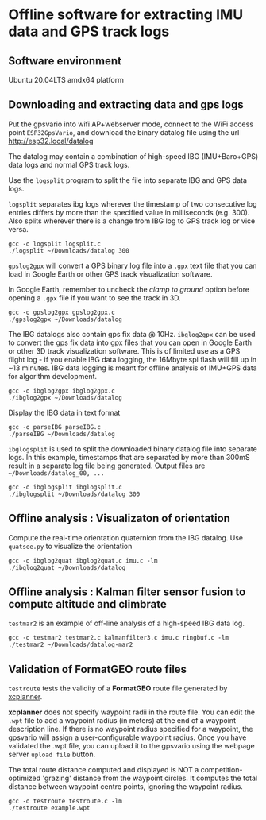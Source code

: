 # Offline software for extracting IMU data and GPS track logs

## Software environment

Ubuntu 20.04LTS amdx64 platform

## Downloading and extracting data and gps logs

Put the gpsvario into wifi AP+webserver mode, connect to the WiFi access point
`ESP32GpsVario`, and download the binary datalog file using the url  http://esp32.local/datalog

The datalog may contain a combination of high-speed IBG (IMU+Baro+GPS) data logs and 
normal GPS track logs. 

Use the `logsplit` program to split the file into separate IBG and GPS data logs.

`logsplit` separates ibg logs wherever the timestamp of two consecutive log entries differs by more 
than the specified value in milliseconds (e.g. 300). Also splits wherever there is a change from IBG log to GPS track log or vice versa.

```
gcc -o logsplit logsplit.c
./logsplit ~/Downloads/datalog 300     
```

`gpslog2gpx` will convert a GPS binary log file into a `.gpx` text file that you
can load in Google Earth or other GPS track visualization software.

In Google Earth, remember to uncheck the _clamp to ground_ option before opening a `.gpx` file if you want to see the track in 3D.

```
gcc -o gpslog2gpx gpslog2gpx.c
./gpslog2gpx ~/Downloads/datalog
```

The IBG datalogs also contain gps fix data @ 10Hz. `ibglog2gpx` can be used to convert the gps fix data into gpx files that you can open in Google Earth or other 3D track visualization software.  This
is of limited use as a GPS flight log - if you enable IBG data logging, the 16Mbyte spi flash will fill up in ~13 minutes. IBG data logging is meant for offline analysis of IMU+GPS data for algorithm development.


```
gcc -o ibglog2gpx ibglog2gpx.c
./ibglog2gpx ~/Downloads/datalog
```

Display the IBG data in text format

```
gcc -o parseIBG parseIBG.c
./parseIBG ~/Downloads/datalog
```

`ibglogsplit` is used to split the downloaded binary datalog file into separate logs.
In this example, timestamps that are separated by more than 300mS result in a
separate log file being generated. Output files are `~/Downloads/datalog_00, ...` 

```
gcc -o ibglogsplit ibglogsplit.c
./ibglogsplit ~/Downloads/datalog 300     
```
## Offline analysis : Visualizaton of orientation

Compute the real-time orientation quaternion from the IBG datalog. Use `quatsee.py`
to visualize the orientation

```
gcc -o ibglog2quat ibglog2quat.c imu.c -lm
./ibglog2quat ~/Downloads/datalog
```
## Offline analysis : Kalman filter sensor fusion to compute altitude and climbrate

`testmar2` is an example of off-line analysis of a high-speed IBG data log. 

```
gcc -o testmar2 testmar2.c kalmanfilter3.c imu.c ringbuf.c -lm
./testmar2 ~/Downloads/datalog-mar2
```
## Validation of FormatGEO route files

`testroute` tests the validity of a **FormatGEO** route file generated by [xcplanner](
https://github.com/dkm/xcplanner). 

**xcplanner** does not specify waypoint radii in the route file. You can edit the
`.wpt` file to add a waypoint radius (in meters) at the end of a waypoint description line. 
If there is no waypoint radius specified for a waypoint, the gpsvario will assign a 
user-configurable waypoint radius. Once you have validated the .wpt file, you can upload
it to the gpsvario using the webpage server `upload file` button.

The total route distance computed and displayed is NOT a competition-optimized 'grazing' distance from the waypoint circles. It computes the total distance between waypoint centre points, ignoring the waypoint radius.

```
gcc -o testroute testroute.c -lm
./testroute example.wpt
```